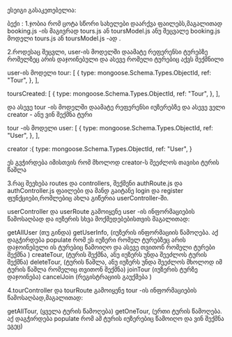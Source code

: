 ესეიგი გასაკეთებელია:

ბექი :
1.ჯობია რომ ცოტა სწორი სახელები დაარქვა ფაილებს,მაგალითად booking.js -ის მაგივრად tours.js ან toursModel.js
ანუ შეცვალე booking.js მოდელი tours.js ან toursModel.js -ად .

2.როდესაც შეცვლი, user-ის მოდელში დაამატე რეფერენსი ტურებზე რომელზეც არის დაჯოინებული და ასევე რომელი ტურებიც აქვს შექმნილი

user-ის მოდელი
tour: [
{
type: mongoose.Schema.Types.ObjectId,
ref: "Tour",
},
],

toursCreated: [
{
type: mongoose.Schema.Types.ObjectId,
ref: "Tour",
},
],

და ასევე tour -ის მოდელში დაამატე რეფერენსი იუზერებზე და ასევე ველი creator - ანუ ვინ შექმნა ტური

tour -ის მოდელი
user: [
{
type: mongoose.Schema.Types.ObjectId,
ref: "User",
},
],

creator :{
type: mongoose.Schema.Types.ObjectId,
ref: "User",
}

ეს გვჭირდება იმისთვის რომ მხოლოდ creator-ს შეეძლოს თავისი ტურის წაშლა

3.რაც შეეხება routes და controllers, შექმენი authRoute.js და authController.js ფაილები და მანდ გაიტანე login და register ფუნქციები,რომლებიც ახლა გიწერია userController-ში.

userController და userRoute გამოიყენე user -ის ინფორმაციების წამოსაღბად და იუზერის სხვა მოქმედებებისთვის მაგალითად:

getAllUser (თუ გინდა)
getUserInfo, (იუზერის ინფორმაციის წამოღება. აქ დაგჭირდება populate რომ ეს იუზერი რომელ ტურებზეც არის დაჯოინებული ის ტურებიც წამოიღო და ასევე თვითონ რომელი ტურები შექმნა )
createTour, (ტურის შექმნა, ანუ იუზერს უნდა შეეძლოს ტურის შექმნა)
deleteTour, (ტურის წაშლა, ანუ იუზერს უნდა შეეძლოს მხოლოდ იმ ტურის წაშლა რომელიც თვითონ შექმნა)
joinTour (იუზერის ტურზე დაჯოინება)
cancelJoin (რეგისტრაციის გაუქმება )

4.tourController და tourRoute გამოიყენე tour -ის ინფორმაციების წამოსაღბად,მაგალითად:

getAllTour, (ყველა ტურის წამოღება)
getOneTour, (ერთი ტურის წამოღება. აქ დაგჭირდება populate რომ ამ ტურის იუზერებიც წამოიღო და ვინ შექმნა ეგეც)
